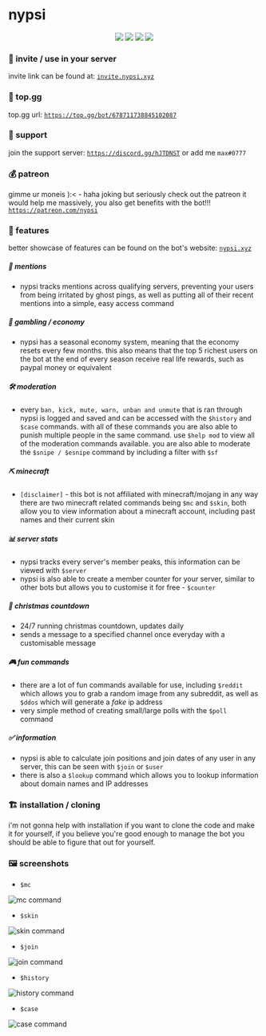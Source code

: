 # nypsi

<p align="center">
  <a href="https://discord.gg/hJTDNST"><img src="https://badgen.net/discord/members/hJTDNST"></a>
  <a href="https://github.com/tekoh/nypsi/actions/workflows/codeql-analysis.yml"><img src="https://github.com/tekoh/nypsi/actions/workflows/codeql-analysis.yml/badge.svg"></a>
  <a href="https://github.com/tekoh/nypsi/actions/workflows/test.yml"><img src="https://github.com/tekoh/nypsi/actions/workflows/test.yml/badge.svg"></a>
  <a href="https://github.com/tekoh/nypsi"><img src ="https://sloc.xyz/github/tekoh/nypsi"></a>
</p>

### 🍟 invite / use in your server

invite link can be found at: [`invite.nypsi.xyz`](http://invite.nypsi.xyz)

### 🍪 top.gg

top.gg url: [`https://top.gg/bot/678711738845102087`](https://top.gg/bot/678711738845102087)

### 🌴 support

join the support server: [`https://discord.gg/hJTDNST`](https://discord.gg/hJTDNST) or add me `max#0777`

### 💰 patreon

gimme ur moneis ):< - haha joking but seriously check out the patreon it would help me massively, you also get benefits with the bot!!! [`https://patreon.com/nypsi`](https://patreon.com/nypsi)

### 🌵 features

better showcase of features can be found on the bot's website: [`nypsi.xyz`](https://nypsi.xyz)

##### 💬 mentions
-   nypsi tracks mentions across qualifying servers, preventing your users from being irritated by ghost pings, as well as putting all of their recent mentions into a simple, easy access command

##### 💸 gambling / economy

-   nypsi has a seasonal economy system, meaning that the economy resets every few months. this also means that the top 5 richest users on the bot at the end of every season receive real life rewards, such as paypal money or equivalent

##### 🛠 moderation

-   every `ban, kick, mute, warn, unban and unmute` that is ran through nypsi is logged and saved and can be accessed with the `$history` and `$case` commands. with all of these commands you are also able to punish multiple people in the same command. use `$help mod` to view all of the moderation commands available. you are also able to moderate the `$snipe / $esnipe` command by including a filter with `$sf`

##### ⛏ minecraft

-   `[disclaimer]` - this bot is not affiliated with minecraft/mojang in any way there are two minecraft related commands being `$mc` and `$skin`, both allow you to view information about a minecraft account, including past names and their current skin

##### 📊 server stats

-   nypsi tracks every server's member peaks, this information can be viewed with `$server`
-   nypsi is also able to create a member counter for your server, similar to other bots but allows you to customise it for free - `$counter`

##### 🎅 christmas countdown

-   24/7 running christmas countdown, updates daily
-   sends a message to a specified channel once everyday with a customisable message

##### 🎮 fun commands

-   there are a lot of fun commands available for use, including `$reddit` which allows you to grab a random image from any subreddit, as well as `$ddos` which will generate a _fake_ ip address
-   very simple method of creating small/large polls with the `$poll` command

##### ✅ information

-   nypsi is able to calculate join positions and join dates of any user in any server, this can be seen with `$join` or `$user`
-   there is also a `$lookup` command which allows you to lookup information about domain names and IP addresses

### 🏗 installation / cloning

i'm not gonna help with installation if you want to clone the code and make it for yourself, if you believe you're good enough to manage the bot you should be able to figure that out for yourself.

### 🖼 screenshots

-   `$mc`

![mc command](https://i.imgur.com/pHFadD9.png)

-   `$skin`

![skin command](https://i.imgur.com/z8UmBXM.png)

-   `$join`

![join command](https://i.imgur.com/DjXm8lV.png)

-   `$history`

![history command](https://i.imgur.com/2f5bcWO.png)

-   `$case`

![case command](https://i.imgur.com/py6lDQg.png)

